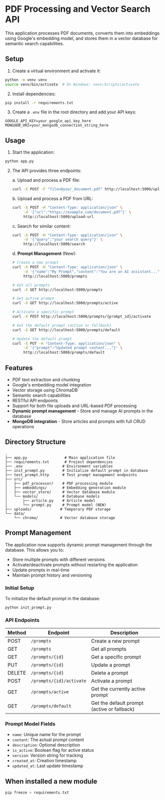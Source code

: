 # PDF Processing and Vector Search API

This application processes PDF documents, converts them into embeddings using Google's embedding model, and stores them in a vector database for semantic search capabilities.

## Setup

1. Create a virtual environment and activate it:

```bash
python -m venv venv
source venv/bin/activate  # On Windows: venv\Scripts\activate
```

2. Install dependencies:

```bash
pip install -r requirements.txt
```

3. Create a `.env` file in the root directory and add your API keys:

```
GOOGLE_API_KEY=your_google_api_key_here
MONGODB_URI=your_mongodb_connection_string_here
```

## Usage

1. Start the application:

```bash
python app.py
```

2. The API provides three endpoints:

   a. Upload and process a PDF file:

   ```bash
   curl -X POST -F "file=@your_document.pdf" http://localhost:5000/upload
   ```

   b. Upload and process a PDF from URL:

   ```bash
   curl -X POST -H "Content-Type: application/json" \
        -d '{"url":"https://example.com/document.pdf"}' \
        http://localhost:5000/upload-url
   ```

   c. Search for similar content:

   ```bash
   curl -X POST -H "Content-Type: application/json" \
        -d '{"query":"your search query"}' \
        http://localhost:5000/search
   ```

   d. **Prompt Management** (New):

   ```bash
   # Create a new prompt
   curl -X POST -H "Content-Type: application/json" \
        -d '{"name":"My Prompt","content":"You are an AI assistant..."}' \
        http://localhost:5000/prompts

   # Get all prompts
   curl -X GET http://localhost:5000/prompts

   # Get active prompt
   curl -X GET http://localhost:5000/prompts/active

   # Activate a specific prompt
   curl -X POST http://localhost:5000/prompts/{prompt_id}/activate

   # Get the default prompt (active or fallback)
   curl -X GET http://localhost:5000/prompts/default

   # Update the default prompt
   curl -X PUT -H "Content-Type: application/json" \
        -d '{"prompt":"Updated prompt content..."}' \
        http://localhost:5000/prompts/default
   ```

## Features

- PDF text extraction and chunking
- Google's embedding model integration
- Vector storage using ChromaDB
- Semantic search capabilities
- RESTful API endpoints
- Support for both file uploads and URL-based PDF processing
- **Dynamic prompt management** - Store and manage AI prompts in the database
- **MongoDB integration** - Store articles and prompts with full CRUD operations

## Directory Structure

```
.
├── app.py                 # Main application file
├── requirements.txt       # Project dependencies
├── .env                  # Environment variables
├── init_prompt.py        # Initialize default prompt in database
├── test_prompt.http      # Test prompt management endpoints
├── src/
│   ├── pdf_processor/    # PDF processing module
│   ├── embeddings/       # Embedding generation module
│   ├── vector_store/     # Vector database module
│   └── models/           # Database models
│       ├── article.py    # Article model
│       └── prompt.py     # Prompt model (NEW)
├── uploads/             # Temporary PDF storage
└── data/
    └── chroma/          # Vector database storage
```

## Prompt Management

The application now supports dynamic prompt management through the database. This allows you to:

- Store multiple prompts with different versions
- Activate/deactivate prompts without restarting the application
- Update prompts in real-time
- Maintain prompt history and versioning

### Initial Setup

To initialize the default prompt in the database:

```bash
python init_prompt.py
```

### API Endpoints

| Method | Endpoint                 | Description                                 |
| ------ | ------------------------ | ------------------------------------------- |
| POST   | `/prompts`               | Create a new prompt                         |
| GET    | `/prompts`               | Get all prompts                             |
| GET    | `/prompts/{id}`          | Get a specific prompt                       |
| PUT    | `/prompts/{id}`          | Update a prompt                             |
| DELETE | `/prompts/{id}`          | Delete a prompt                             |
| POST   | `/prompts/{id}/activate` | Activate a prompt                           |
| GET    | `/prompts/active`        | Get the currently active prompt             |
| GET    | `/prompts/default`       | Get the default prompt (active or fallback) |

### Prompt Model Fields

- `name`: Unique name for the prompt
- `content`: The actual prompt content
- `description`: Optional description
- `is_active`: Boolean flag for active status
- `version`: Version string for tracking
- `created_at`: Creation timestamp
- `updated_at`: Last update timestamp

## When installed a new module

```bash
pip freeze > requirements.txt
```
